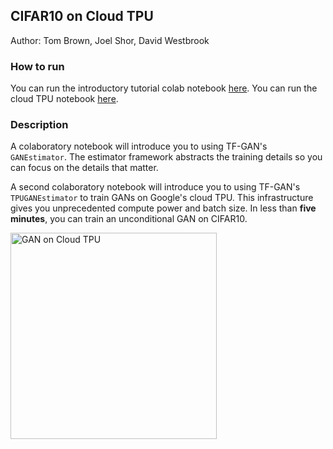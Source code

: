## CIFAR10 on Cloud TPU

Author: Tom Brown, Joel Shor, David Westbrook

### How to run


You can run the introductory tutorial colab notebook
[here](https://github.com/tensorflow/gan/examples/colab_notebooks/tfgan_tutorial.ipynb).
You can run the cloud TPU notebook
[here](https://github.com/tensorflow/gan/examples/colab_notebooks/tfgan_on_tpus.ipynb).

### Description

A colaboratory notebook will introduce you to using TF-GAN's `GANEstimator`.
The estimator framework abstracts the training details so
you can focus on the details that matter.

A second colaboratory notebook will introduce you to using
TF-GAN's `TPUGANEstimator` to train GANs on Google's cloud TPU. This
infrastructure gives you unprecedented compute power and batch size. In
less than **five minutes**, you can train an unconditional GAN on CIFAR10.

<img src="images/cifar_cloudtpu.png" title="GAN on Cloud TPU" width="330"/>
